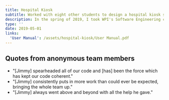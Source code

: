 ```yaml
---
title: Hospital Kiosk
subtitle: Worked with eight other students to design a hospital kiosk system for Brigham And Women's Hospital.
description: In the spring of 2019, I took WPI's Software Engineering course. In this course our class was split into teams which would design a hospital kiosk application using the agile methodology. We worked on our project in four one week iterations with daily scrums. We wrote a paper and presented our progress to the class at the end of each iteration. For this project, I was our teams Lead Software Engineer and worked in many roles to help our team succeed.
type: ''
date: 2019-05-01
links:
  'User Manual': /assets/hospital-kiosk/User Manual.pdf
---
```


## Quotes from anonymous team members
- "[Jimmy] spearheaded all of our code and [has] been the force which has kept our code coherent."
- "[Jimmy] consistently puts in more work than could ever be expected, bringing the whole team up."
- "[Jimmy] always went above and beyond with all the help he gave."
